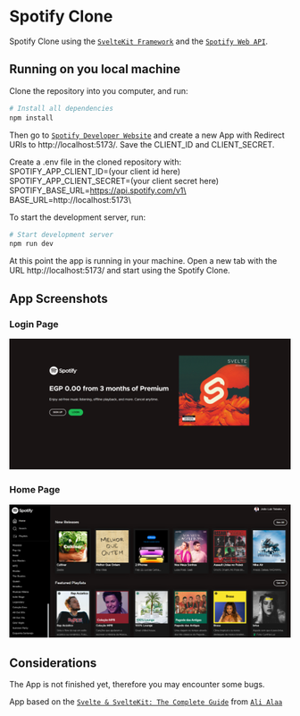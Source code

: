 # Spotify Clone

Spotify Clone using the [`SvelteKit Framework`](https://kit.svelte.dev/) and the [`Spotify Web API`](https://developer.spotify.com/documentation/web-api).

## Running on you local machine

Clone the repository into you computer, and run:
```bash
# Install all dependencies
npm install
```

Then go to [`Spotify Developer Website`](https://developer.spotify.com/documentation/web-api/concepts/apps) and create a new App with Redirect URIs to http://localhost:5173/. Save the CLIENT_ID and CLIENT_SECRET.

Create a .env file in the cloned repository with:\
SPOTIFY_APP_CLIENT_ID=(your client id here)\
SPOTIFY_APP_CLIENT_SECRET=(your client secret here)\
SPOTIFY_BASE_URL=https://api.spotify.com/v1\
BASE_URL=http://localhost:5173\

To start the development server, run:
```bash
# Start development server
npm run dev
```

At this point the app is running in your machine. Open a new tab with the URL http://localhost:5173/ and start using the Spotify Clone.

## App Screenshots
### Login Page
![Login Page](screenshots/LOGINPAGE.png?raw=true "LOGIN Page")

### Home Page
![Home Page](screenshots/HOMEPAGE.png?raw=true "Home Page")

## Considerations
The App is not finished yet, therefore you may encounter some bugs.

App based on the [`Svelte & SvelteKit: The Complete Guide`](https://www.udemy.com/course/svelte-and-sveltekit/) from [`Ali Alaa`](https://www.udemy.com/user/ali-alaa-3/)